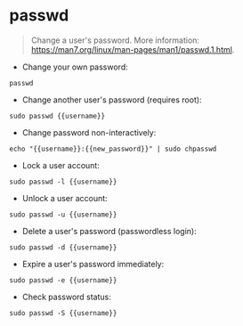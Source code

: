 # passwd

> Change a user's password.
> More information: <https://man7.org/linux/man-pages/man1/passwd.1.html>.

- Change your own password:

`passwd`

- Change another user's password (requires root):

`sudo passwd {{username}}`

- Change password non-interactively:

`echo "{{username}}:{{new_password}}" | sudo chpasswd`

- Lock a user account:

`sudo passwd -l {{username}}`

- Unlock a user account:

`sudo passwd -u {{username}}`

- Delete a user's password (passwordless login):

`sudo passwd -d {{username}}`

- Expire a user's password immediately:

`sudo passwd -e {{username}}`

- Check password status:

`sudo passwd -S {{username}}`